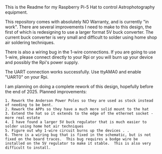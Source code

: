 This is the Readme for my Raspberry Pi-5 Hat to control Astrophotography equipment.

This repository comes with absolutely NO Warranty, and is currently "in work".  There are several improvements I need to make to this design, the first of which is redesigning to use a larger format 5V buck converter.  The current buck converter is very small and difficult to solder using home shop air soldering techniques.

There is also a wiring bug in the 1-wire connections.  If you are going to use 1-wire, please connect directly to your Rpi or you will burn up your device and possibly the Rpi's power supply.

The UART connection works successfully.  Use ttyAMA0 and enable "UART0" on your Rpi.

I am planning on doing a complete rework of this design, hopefully before the end of 2025.  Planned improvements:

    1. Rework the Anderson Power Poles so they are used as stock instead of needing to be bent.
    2. Rework the APPs so they have a much more solid mount to the hat
    3. Extend the hat so it extends to the edge of the ethernet socket - more real estate
    4. I have found a larger 5V buck regulator that is much easier to solder using home hot air techniques
    5. Figure out why 1-wire circuit burns up the devices . . 
    6. There is a wiring bug that is fixed in the schematic, but is not fixed on the board traces.  This bug requires a bodge wire be installed on the 5V regulator to make it stable.  This is also very difficult to install.

